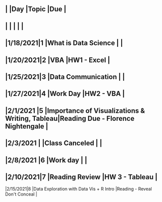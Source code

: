 |         |Day         |Topic                                          |Due                                                  |
------------------------------------------------------------------------------------------------------------------------------
|         |            |                                               |                                                     |
------------------------------------------------------------------------------------------------------------------------------
|1/18/2021|1           |What is Data Science                           |                                                     |
------------------------------------------------------------------------------------------------------------------------------
|1/20/2021|2           |VBA                                            |HW1 - Excel                                          |
------------------------------------------------------------------------------------------------------------------------------
|1/25/2021|3           |Data Communication                             |                                                     |
------------------------------------------------------------------------------------------------------------------------------
|1/27/2021|4           |Work Day                                       |HW2 - VBA                                            |
------------------------------------------------------------------------------------------------------------------------------
|2/1/2021 |5           |Importance of Visualizations & Writing, Tableau|Reading Due - Florence Nightengale                   |
------------------------------------------------------------------------------------------------------------------------------
|2/3/2021 |            |Class Canceled                                 |                                                     |
------------------------------------------------------------------------------------------------------------------------------
|2/8/2021 |6           |Work day                                       |                                                     |
------------------------------------------------------------------------------------------------------------------------------
|2/10/2021|7           |Reading Review                                 |HW 3 - Tableau                                       |
------------------------------------------------------------------------------------------------------------------------------
|2/15/2021|8           |Data Exploration with Data Vis + R Intro       |Reading - Reveal Don't Conceal                       |
